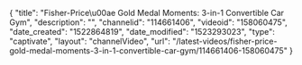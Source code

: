 {
    "title": "Fisher-Price\u00ae Gold Medal Moments: 3-in-1 Convertible Car Gym",
    "description": "",
    "channelid": "114661406",
    "videoid": "158060475",
    "date_created": "1522864819",
    "date_modified": "1523293023",
    "type": "captivate",
    "layout": "channelVideo",
    "url": "\/latest-videos\/fisher-price-gold-medal-moments-3-in-1-convertible-car-gym\/114661406-158060475"
}